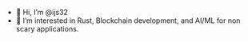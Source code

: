 - 👋 Hi, I’m @ijs32
- 👀 I’m interested in Rust, Blockchain development, and AI/ML for non scary applications. 

<!---
ijs32/ijs32 is a ✨ special ✨ repository because its `README.md` (this file) appears on your GitHub profile.
You can click the Preview link to take a look at your changes.
--->
